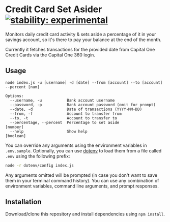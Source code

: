 # Credit Card Set Asider [![stability: experimental][0]][1]
Monitors daily credit card activity & sets aside a percentage of it in your
savings account, so it's there to pay your balance at the end of the month.

Currently it fetches transactions for the provided date from Capital One
Credit Cards via the Capital One 360 login.

## Usage
```
node index.js -u [username] -d [date] --from [account] --to [account] --percent [num]

Options:
  --username, -u           Bank account username
  --password, -p           Bank account password (omit for prompt)
  --date, -d               Date of transactions (YYYY-MM-DD)
  --from, -f               Account to transfer from
  --to, -t                 Account to transfer to
  --percentage, --percent  Percentage to set aside                      [number]
  --help                   Show help                                   [boolean]
```
You can override any arguments using the environment variables in `.env.sample`.
Optionally, you can use [dotenv](https://www.npmjs.com/package/dotenv) to load
them from a file called `.env` using the following prefix:

```bash
node -r dotenv/config index.js
```

Any arguments omitted will be prompted (in case you don't want to save them in
your terminal command history). You can use any combination of environment
variables, command line arguments, and prompt responses.

## Installation
Download/clone this repository and install dependencies using `npm install`.

[0]: https://img.shields.io/badge/stability-experimental-orange.svg?style=flat-square
[1]: https://nodejs.org/api/documentation.html#documentation_stability_index
